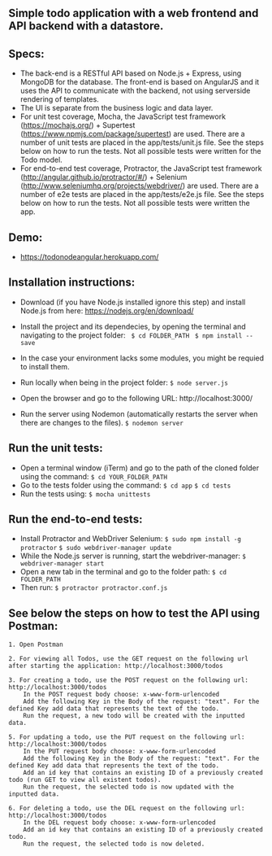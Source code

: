 ## Simple todo application with a web frontend and API backend with a datastore.

## Specs:
- The back-end is a RESTful API based on Node.js + Express, using MongoDB for the database. The front-end is based on AngularJS and it uses the API to communicate with the backend, not using serverside rendering of templates.
- The UI is separate from the business logic and data layer.
- For unit test coverage, Mocha, the JavaScript test framework (https://mochajs.org/) + Supertest (https://www.npmjs.com/package/supertest) are used. There are a number of unit tests are placed in the app/tests/unit.js file. See the steps below on how to run the tests. Not all possible tests were written for the Todo model.
- For end-to-end test coverage, Protractor, the JavaScript test framework (http://angular.github.io/protractor/#/) + Selenium (http://www.seleniumhq.org/projects/webdriver/) are used. There are a number of e2e tests are placed in the app/tests/e2e.js file. See the steps below on how to run the tests. Not all possible tests were written the app.

## Demo:
- https://todonodeangular.herokuapp.com/

## Installation instructions:

  - Download  (if you have Node.js installed ignore this step) and install Node.js from here: https://nodejs.org/en/download/

  - Install the project and its dependecies, by opening the terminal and navigating to the project folder:
``` $ cd FOLDER_PATH```
``` $ npm install --save```
  - In the case your environment lacks some modules, you might be requied to install them.

  - Run locally when being in the project folder:
```$ node server.js```
  - Open the browser and go to the following URL: http://localhost:3000/

  - Run the server using Nodemon (automatically restarts the server when there are changes to the files).
```$ nodemon server```


## Run the unit tests:
 - Open a terminal window (iTerm) and go to the path of the cloned folder using the command: 
```$ cd YOUR_FOLDER_PATH```
 - Go to the tests folder using the command: 
```$ cd app```
```$ cd tests```
 - Run the tests using:
```$ mocha unittests```


## Run the end-to-end tests:
- Install Protractor and WebDriver Selenium:
```$ sudo npm install -g protractor```
```$ sudo webdriver-manager update```
- While the Node.js server is running, start the webdriver-manager:
```$ webdriver-manager start```
- Open a new tab in the terminal and go to the folder path:
```$ cd FOLDER_PATH```
- Then run:
```$ protractor protractor.conf.js```


## See below the steps on how to test the API using Postman: 	
	1. Open Postman

	2. For viewing all Todos, use the GET request on the following url after starting the application: http://localhost:3000/todos

	3. For creating a todo, use the POST request on the following url: http://localhost:3000/todos
 	 	In the POST request body choose: x-www-form-urlencoded
 	 	Add the following Key in the Body of the request: "text". For the defined Key add data that represents the text of the todo.
 	 	Run the request, a new todo will be created with the inputted data.

	5. For updating a todo, use the PUT request on the following url: http://localhost:3000/todos
		In the PUT request body choose: x-www-form-urlencoded
 	 	Add the following Key in the Body of the request: "text". For the defined Key add data that represents the text of the todo.
 	 	Add an id key that contains an existing ID of a previously created todo (run GET to view all existent todos).
 	 	Run the request, the selected todo is now updated with the inputted data.

 	6. For deleting a todo, use the DEL request on the following url: http://localhost:3000/todos
 		In the DEL request body choose: x-www-form-urlencoded
 	 	Add an id key that contains an existing ID of a previously created todo.
 	 	Run the request, the selected todo is now deleted.
